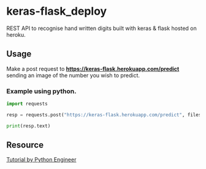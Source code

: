 # keras-flask_deploy

REST API to recognise hand written digits built with keras & flask hosted on heroku.

## Usage

Make a post request to **https://keras-flask.herokuapp.com/predict** sending an image of the number you wish to predict. 

### Example using python.

```python
import requests 

resp = requests.post("https://keras-flask.herokuapp.com/predict", files={'file': open('eight.png', 'rb')})

print(resp.text)
```

## Resource

[Tutorial by Python Engineer](https://youtu.be/bA7-DEtYCNM)
